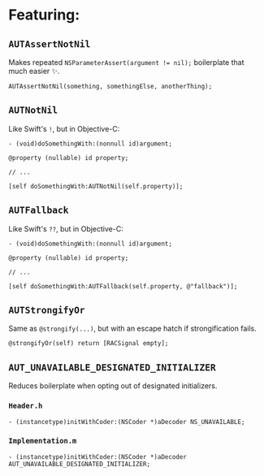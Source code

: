 # Featuring:

## `AUTAssertNotNil`

Makes repeated `NSParameterAssert(argument != nil);` boilerplate that much easier :sparkles:.

```objc
AUTAssertNotNil(something, somethingElse, anotherThing);
```

## `AUTNotNil`

Like Swift's `!`, but in Objective-C:

```objc
- (void)doSomethingWith:(nonnull id)argument;

@property (nullable) id property;

// ...

[self doSomethingWith:AUTNotNil(self.property)];
```

## `AUTFallback`

Like Swift's `??`, but in Objective-C:

```objc
- (void)doSomethingWith:(nonnull id)argument;

@property (nullable) id property;

// ...

[self doSomethingWith:AUTFallback(self.property, @"fallback")];
```

## `AUTStrongifyOr`

Same as `@strongify(...)`, but with an escape hatch if strongification fails.

```objc
@strongifyOr(self) return [RACSignal empty];
```

## `AUT_UNAVAILABLE_DESIGNATED_INITIALIZER`

Reduces boilerplate when opting out of designated initializers.

### `Header.h`
```objc
- (instancetype)initWithCoder:(NSCoder *)aDecoder NS_UNAVAILABLE;
```

### `Implementation.m`
```objc
- (instancetype)initWithCoder:(NSCoder *)aDecoder AUT_UNAVAILABLE_DESIGNATED_INITIALIZER;
```
